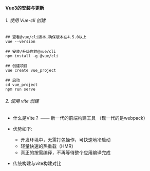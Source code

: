 #### Vue3的安装与更新
###### 1. 使用 Vue-cli 创建
```shell
## 查看@vue/cli版本,确保版本在4.5.0以上
vue --version

## 安装/升级你的@vue/cli
npm install -g @vue/cli

## 创建项目
vue create vue_project

## 启动
cd vue_project
npm run serve
```

###### 2. 使用 vite 创建
- 什么是Vite？ —— 新一代的前端构建工具 （现一代的是webpack）
- 优势如下:
	- 开发环境中，无需打包操作，可快速地冷启动
	- 轻量快速的热重载（HMR）
	- 真正的按需编译，不再等待整个应用编译完成

- 传统构建与vite构建对比
